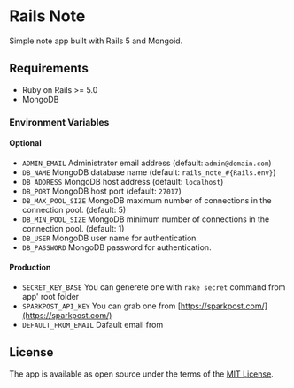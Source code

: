 # Rails Note

Simple note app built with Rails 5 and Mongoid.

## Requirements

* Ruby on Rails >= 5.0
* MongoDB

### Environment Variables

#### Optional

* `ADMIN_EMAIL` Administrator email address (default: `admin@domain.com`)
* `DB_NAME` MongoDB database name (default: `rails_note_#{Rails.env}`)
* `DB_ADDRESS` MongoDB host address (default: `localhost`)
* `DB_PORT` MongoDB host port (default: `27017`)
* `DB_MAX_POOL_SIZE` MongoDB maximum number of connections in the connection pool. (default: 5)
* `DB_MIN_POOL_SIZE` MongoDB minimum number of connections in the connection pool. (default: 1)
* `DB_USER` MongoDB user name for authentication.
* `DB_PASSWORD` MongoDB password for authentication.

#### Production

* `SECRET_KEY_BASE` You can generete one with `rake secret` command from app' root folder
* `SPARKPOST_API_KEY` You can grab one from [https://sparkpost.com/](https://sparkpost.com/)
* `DEFAULT_FROM_EMAIL` Dafault email from

## License

The app is available as open source under the terms of the [MIT License](http://opensource.org/licenses/MIT).
